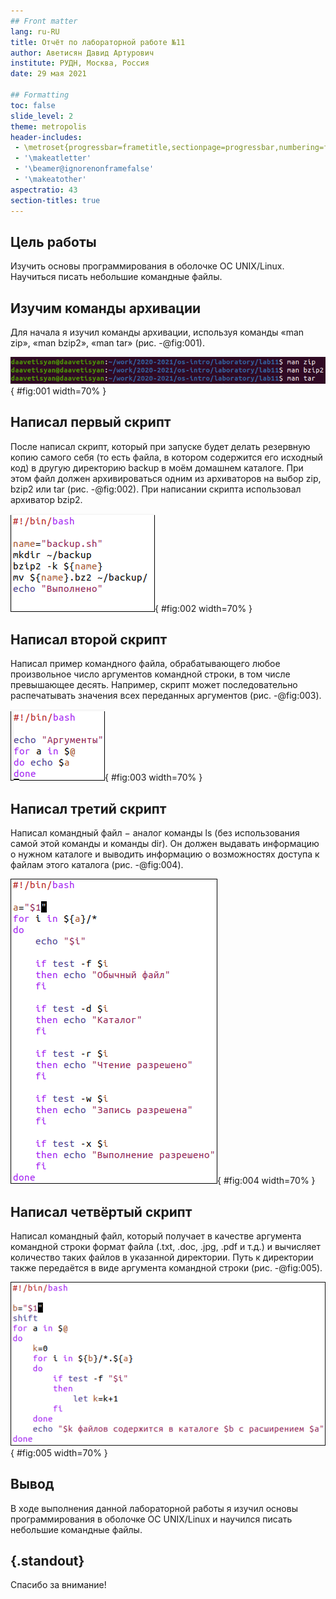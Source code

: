 ```yaml
---
## Front matter
lang: ru-RU
title: Отчёт по лабораторной работе №11
author: Аветисян Давид Артурович
institute: РУДН, Москва, Россия
date: 29 мая 2021

## Formatting
toc: false
slide_level: 2
theme: metropolis
header-includes: 
 - \metroset{progressbar=frametitle,sectionpage=progressbar,numbering=fraction}
 - '\makeatletter'
 - '\beamer@ignorenonframefalse'
 - '\makeatother'
aspectratio: 43
section-titles: true
---
```


## Цель работы

Изучить основы программирования в оболочке ОС UNIX/Linux. Научиться писать небольшие командные файлы.

## Изучим команды архивации

Для начала я изучил команды архивации, используя команды «man zip», «man bzip2», «man tar» (рис. -@fig:001).

![Изучил команды архивации](image11/img01.png){ #fig:001 width=70% }

## Написал первый скрипт

После написал скрипт, который при запуске будет делать резервную копию самого себя (то есть файла, в котором содержится его исходный код) в другую директорию backup в моём домашнем каталоге. При этом файл должен архивироваться одним из архиваторов на выбор zip, bzip2 или tar (рис. -@fig:002). При написании скрипта использовал архиватор bzip2.

![Написал первый скрипт](image11/img06.png){ #fig:002 width=70% }

## Написал второй скрипт

Написал пример командного файла, обрабатывающего любое произвольное число аргументов командной строки, в том числе превышающее десять. Например, скрипт может последовательно распечатывать значения всех переданных аргументов (рис. -@fig:003).

![Написал второй скрипт](image11/img10.png){ #fig:003 width=70% }

## Написал третий скрипт

Написал командный файл − аналог команды ls (без использования самой этой команды и команды dir). Он должен выдавать информацию о нужном каталоге и выводить информацию о возможностях доступа к файлам этого каталога (рис. -@fig:004).

![Написал третий скрипт](image11/img13.png){ #fig:004 width=70% }

## Написал четвёртый скрипт

Написал командный файл, который получает в качестве аргумента командной строки формат файла (.txt, .doc, .jpg, .pdf и т.д.) и вычисляет количество таких файлов в указанной директории. Путь к директории также передаётся в виде аргумента командной строки (рис. -@fig:005).

![Написал четвёртый скрипт](image11/img16.png){ #fig:005 width=70% }

## Вывод

В ходе выполнения данной лабораторной работы я изучил основы программирования в оболочке ОС UNIX/Linux и научился писать небольшие командные файлы.

## {.standout}

Спасибо за внимание!
